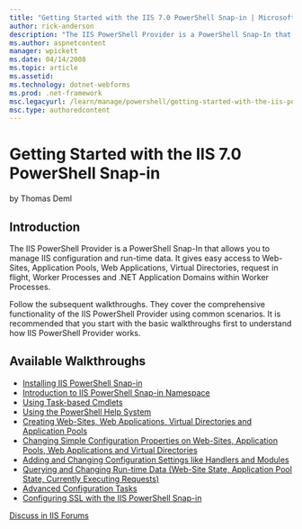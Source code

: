 ```yaml
---
title: "Getting Started with the IIS 7.0 PowerShell Snap-in | Microsoft Docs"
author: rick-anderson
description: "The IIS PowerShell Provider is a PowerShell Snap-In that allows you to manage IIS configuration and run-time data. It gives easy access to Web-Sites, Applica..."
ms.author: aspnetcontent
manager: wpickett
ms.date: 04/14/2008
ms.topic: article
ms.assetid: 
ms.technology: dotnet-webforms
ms.prod: .net-framework
msc.legacyurl: /learn/manage/powershell/getting-started-with-the-iis-powershell-snap-in
msc.type: authoredcontent
---
```

Getting Started with the IIS 7.0 PowerShell Snap-in
====================
by Thomas Deml

## Introduction

The IIS PowerShell Provider is a PowerShell Snap-In that allows you to manage IIS configuration and run-time data. It gives easy access to Web-Sites, Application Pools, Web Applications, Virtual Directories, request in flight, Worker Processes and .NET Application Domains within Worker Processes.

Follow the subsequent walkthroughs. They cover the comprehensive functionality of the IIS PowerShell Provider using common scenarios. It is recommended that you start with the basic walkthroughs first to understand how IIS PowerShell Provider works.

## Available Walkthroughs

- [Installing IIS PowerShell Snap-in](installing-the-iis-powershell-snap-in.md "Installing the IIS 7.0 PowerShell Provider")
- [Introduction to IIS PowerShell Snap-in Namespace](powershell-snap-in-navigating-the-iis-snap-in-namespace.md "Navigating the IIS Provider Namespace")
- [Using Task-based Cmdlets](powershell-snap-in-using-the-task-based-cmdlets-of-the-iis-powershell-snap-in.md "Using Task-based Cmdlets")
- [Using the PowerShell Help System](powershell-snap-in-using-the-powershell-help-system.md "Using the PowerShell Help System")
- [Creating Web-Sites, Web Applications, Virtual Directories and Application Pools](powershell-snap-in-creating-web-sites-web-applications-virtual-directories-and-application-pools.md "Creating Web-Sites and Application Pools")
- [Changing Simple Configuration Properties on Web-Sites, Application Pools, Web Applications and Virtual Directories](powershell-snap-in-making-simple-configuration-changes-to-web-sites-and-application-pools.md "Simple Configuration Changes")
- [Adding and Changing Configuration Settings like Handlers and Modules](powershell-snap-in-changing-simple-settings-in-configuration-sections.md "Changing Configuration Settings")
- [Querying and Changing Run-time Data (Web-Site State, Application Pool State, Currently Executing Requests)](powershell-snap-in-run-time-data.md "Run-Time Data")
- [Advanced Configuration Tasks](powershell-snap-in-advanced-configuration-tasks.md "Advanced Configuration Tasks")
- [Configuring SSL with the IIS PowerShell Snap-in](powershell-snap-in-configuring-ssl-with-the-iis-powershell-snap-in.md)
  
  
[Discuss in IIS Forums](https://forums.iis.net/1151.aspx)